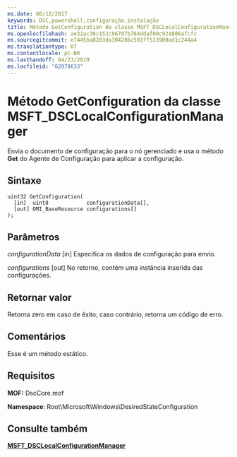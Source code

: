 ```yaml
---
ms.date: 06/12/2017
keywords: DSC,powershell,configuração,instalação
title: Método GetConfiguration da classe MSFT_DSCLocalConfigurationManager
ms.openlocfilehash: ae31ac30c152c96707b764ddaf00c924806afcfc
ms.sourcegitcommit: e7445ba8203da304286c591ff513900ad1c244a4
ms.translationtype: HT
ms.contentlocale: pt-BR
ms.lasthandoff: 04/23/2019
ms.locfileid: "62078633"
---
```

# <a name="getconfiguration-method-of-the-msftdsclocalconfigurationmanager-class"></a>Método GetConfiguration da classe MSFT_DSCLocalConfigurationManager

Envia o documento de configuração para o nó gerenciado e usa o método **Get** do Agente de Configuração para aplicar a configuração.

## <a name="syntax"></a>Sintaxe

```mof
uint32 GetConfiguration(
  [in]  uint8            configurationData[],
  [out] OMI_BaseResource configurations[]
);
```

## <a name="parameters"></a>Parâmetros

*configurationData* \[in\] Especifica os dados de configuração para envio.

*configurations* \[out\] No retorno, contém uma instância inserida das configurações.

## <a name="return-value"></a>Retornar valor

Retorna zero em caso de êxito; caso contrário, retorna um código de erro.

## <a name="remarks"></a>Comentários

Esse é um método estático.

## <a name="requirements"></a>Requisitos

**MOF:** DscCore.mof

**Namespace**: Root\Microsoft\Windows\DesiredStateConfiguration

## <a name="see-also"></a>Consulte também

[**MSFT_DSCLocalConfigurationManager**](msft-dsclocalconfigurationmanager.md)